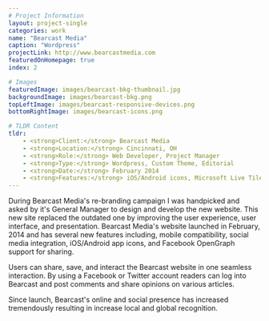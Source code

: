 ```yaml
---
# Project Information
layout: project-single
categories: work
name: "Bearcast Media"
caption: "Wordpress"
projectLink: http://www.bearcastmedia.com
featuredOnHomepage: true
index: 2

# Images
featuredImage: images/bearcast-bkg-thumbnail.jpg
backgroundImage: images/bearcast-bkg.png
topLeftImage: images/bearcast-responsive-devices.png
bottomRightImage: images/bearcast-icons.png

# TLDR Content
tldr:
    - <strong>Client:</strong> Bearcast Media
    - <strong>Location:</strong> Cincinnati, OH
    - <strong>Role:</strong> Web Developer, Project Manager
    - <strong>Type:</strong> Wordpress, Custom Theme, Editorial
    - <strong>Date:</strong> February 2014
    - <strong>Features:</strong> iOS/Android icons, Microsoft Live Tile Integration, Radio Streaming, Live Sports Broadcasts, Dynamic Content, Responsive Design, Author Pages, and more
---
```


During Bearcast Media's re-branding campaign I was handpicked and asked by it's General Manager to design and develop the new website. This new site replaced the outdated one by improving the user experience, user interface, and presentation. Bearcast Media's website launched in February, 2014 and has several new features including, mobile compatibility, social media integration, iOS/Android app icons, and Facebook OpenGraph support for sharing.

Users can share, save, and interact the Bearcast website in one seamless interaction. By using a Facebook or Twitter account readers can log into Bearcast and post comments and share opinions on various articles.

Since launch, Bearcast's online and social presence has increased tremendously resulting in increase local and global recognition.
